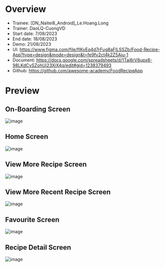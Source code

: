 # Overview

+ Trainee: [DN_Naitei8_Android]_Le.Hoang.Long
+ Trainer: DaoLQ-CuongVD
+ Start date: 7/08/2023
+ End date: 18/08/2023
+ Demo: 21/08/2023
+ UI: https://www.figma.com/file/fIKvEq4d7rFug8aFlLSSZb/Food-Recipe-App?type=design&mode=design&t=fe9fv2ct4k2Z5Aju-1
+ Document: https://docs.google.com/spreadsheets/d/1Tai6rV8upx8-98LKdCySZohUi23XiX4q/edit#gid=1238379493
+ Github: https://github.com/awesome-academy/FoodRecipeApp

# Preview
## On-Boarding Screen
![image](https://github.com/Lomahs1401/FoodRecipeMobileApp/assets/77973385/651e7c3e-79db-45d3-9443-1d99e202de9b)
## Home Screen
![image](https://github.com/Lomahs1401/FoodRecipeMobileApp/assets/77973385/2655a04e-4cbd-4c07-a46d-0d1ba47e225e)
## View More Recipe Screen
![image](https://github.com/Lomahs1401/FoodRecipeMobileApp/assets/77973385/b08aa74b-a329-4b2f-9e35-bc892389aaf4)
## View More Recent Recipe Screen
![image](https://github.com/Lomahs1401/FoodRecipeMobileApp/assets/77973385/e775dbd8-9323-4b48-9154-571459022fd7)
## Favourite Screen
![image](https://github.com/Lomahs1401/FoodRecipeMobileApp/assets/77973385/83d150ce-2f3d-4d98-8207-30c42f619d35)
## Recipe Detail Screen
![image](https://github.com/Lomahs1401/FoodRecipeMobileApp/assets/77973385/15830a65-27d2-4b99-84ea-38f6a58222d5)



